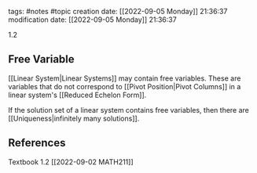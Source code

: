 tags: #notes #topic
creation date: [[2022-09-05 Monday]] 21:36:37
modification date: [[2022-09-05 Monday]] 21:36:37

1.2

## Free Variable

[[Linear System|Linear Systems]] may contain free variables. These are variables that do not correspond to [[Pivot Position|Pivot Columns]] in a linear system's [[Reduced Echelon Form]].

If the solution set of a linear system contains free variables, then there are [[Uniqueness|infinitely many solutions]].



## References
Textbook 1.2
[[2022-09-02 MATH211]]